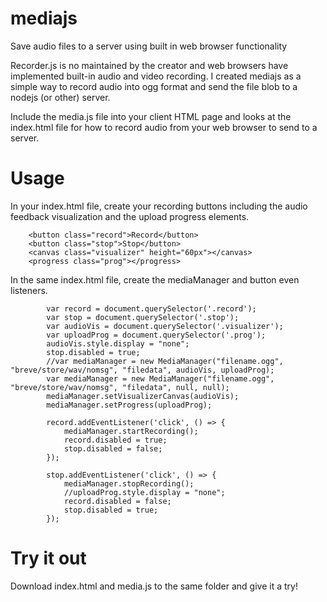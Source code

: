# mediajs
Save audio files to a server using built in web browser functionality

Recorder.js is no maintained by the creator and web browsers have implemented built-in audio and video recording. I created mediajs as a simple way to record audio into ogg format and send the file blob to a nodejs (or other) server.

Include the media.js file into your client HTML page and looks at the index.html file for how to record audio from your web browser to send to a server.

# Usage
In your index.html file, create your recording buttons including the audio feedback visualization and the upload progress elements.

```
	<button class="record">Record</button>
	<button class="stop">Stop</button>
	<canvas class="visualizer" height="60px"></canvas>
	<progress class="prog"></progress>
```

In the same index.html file, create the mediaManager and button even listeners.

```
		var record = document.querySelector('.record');
		var stop = document.querySelector('.stop');
		var audioVis = document.querySelector('.visualizer');
		var uploadProg = document.querySelector('.prog');
		audioVis.style.display = "none";
		stop.disabled = true;
		//var mediaManager = new MediaManager("filename.ogg", "breve/store/wav/nomsg", "filedata", audioVis, uploadProg);
		var mediaManager = new MediaManager("filename.ogg", "breve/store/wav/nomsg", "filedata", null, null);
		mediaManager.setVisualizerCanvas(audioVis);
		mediaManager.setProgress(uploadProg);
		
		record.addEventListener('click', () => {
			mediaManager.startRecording();
			record.disabled = true;
			stop.disabled = false;
		});
		
		stop.addEventListener('click', () => {
			mediaManager.stopRecording();
			//uploadProg.style.display = "none";
			record.disabled = false;
			stop.disabled = true;
		});
```
# Try it out
Download index.html and media.js to the same folder and give it a try!
